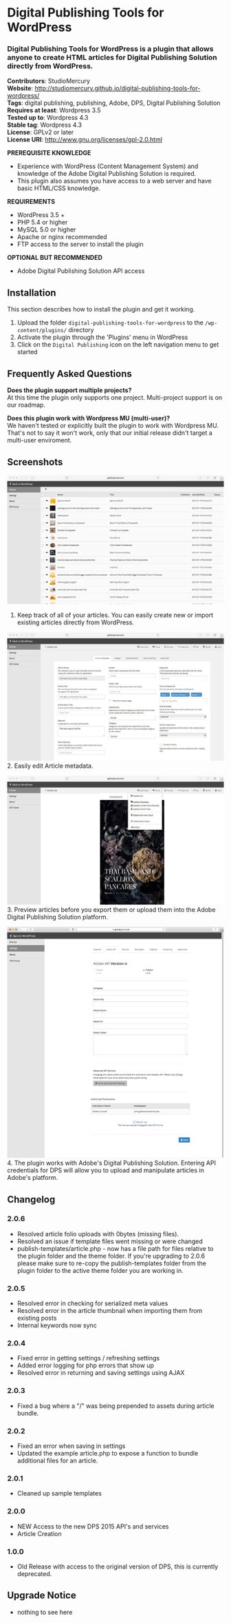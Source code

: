 # Digital Publishing Tools for WordPress
### Digital Publishing Tools for WordPress is a plugin that allows anyone to create HTML articles for Digital Publishing Solution directly from WordPress.

**Contributors**: StudioMercury   
**Website**: http://studiomercury.github.io/digital-publishing-tools-for-wordpress/   
**Tags**: digital publishing, publishing, Adobe, DPS, Digital Publishing Solution   
**Requires at least**: Wordpress 3.5   
**Tested up to**: Wordpress 4.3   
**Stable tag**: Wordpress 4.3   
**License**: GPLv2 or later  
**License URI**: http://www.gnu.org/licenses/gpl-2.0.html   


**PREREQUISITE KNOWLEDGE**
* Experience with WordPress (Content Management System) and knowledge of the Adobe Digital Publishing Solution is required. 
* This plugin also assumes you have access to a web server and have basic HTML/CSS knowledge.


**REQUIREMENTS**
* WordPress 3.5 +
* PHP 5.4 or higher
* MySQL 5.0 or higher
* Apache or nginx recommended
* FTP access to the server to install the plugin


**OPTIONAL BUT RECOMMENDED**
* Adobe Digital Publishing Solution API access


## Installation

This section describes how to install the plugin and get it working.

1. Upload the folder `digital-publishing-tools-for-wordpress` to the `/wp-content/plugins/` directory
2. Activate the plugin through the 'Plugins' menu in WordPress
3. Click on the `Digital Publishing` icon on the left navigation menu to get started


## Frequently Asked Questions

**Does the plugin support multiple projects?**  
At this time the plugin only supports one project. Multi-project support is on our roadmap.


**Does this plugin work with Wordpress MU (multi-user)?**  
We haven't tested or explicitly built the plugin to work with Wordpress MU. That's not to say it won't work, only that our initial release didn't target a multi-user enviroment. 

## Screenshots
![](assets/screenshot-1.png)  
1. Keep track of all of your articles. You can easily create new or import existing articles directly from WordPress.

![](assets/screenshot-2.jpeg)  
2. Easily edit Article metadata.

![](assets/screenshot-3.jpeg)  
3. Preview articles before you export them or upload them into the Adobe Digital Publishing Solution platform.

![](assets/screenshot-4.png)
4. The plugin works with Adobe's Digital Publishing Solution. Entering API credentials for DPS will allow you to upload and manipulate articles in Adobe's platform.


## Changelog

### 2.0.6
* Resolved article folio uploads with 0bytes (missing files).
* Resolved an issue if template files went missing or were changed
* publish-templates/article.php - now has a file path for files relative to the plugin folder and the theme folder. If you're upgrading to 2.0.6 please make sure to re-copy the publish-templates folder from the plugin folder to the active theme folder you are working in.


### 2.0.5
* Resolved error in checking for serialized meta values
* Resolved error in the article thumbnail when importing them from
existing posts
* Internal keywords now sync

### 2.0.4
* Fixed error in getting settings / refreshing settings
* Added error logging for php errors that show up
* Resolved error in returning and saving settings using AJAX

### 2.0.3
* Fixed a bug where a "/" was being prepended to assets during article bundle. 

### 2.0.2
* Fixed an error when saving in settings
* Updated the example article.php to expose a function to bundle additional files for an article. 

### 2.0.1
* Cleaned up sample templates

### 2.0.0
* NEW Access to the new DPS 2015 API's and services
* Article Creation

### 1.0.0
* Old Release with access to the original version of DPS, this is currently deprecated.


## Upgrade Notice
* nothing to see here